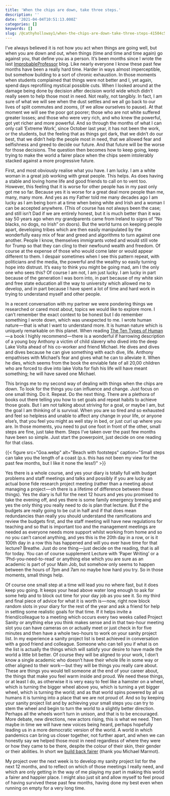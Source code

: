 ```yaml
---
title: 'When the chips are down, take three steps.'
description: ''
date: '2021-04-04T10:51:13.000Z'
categories: []
keywords: []
slug: /@cathyholloway1/when-the-chips-are-down-take-three-steps-41504c50e130
---
```



I’ve always believed it is not how you act when things are going well, but when you are down and out, when things (time and time and time again) go against you, that define you as a person. It’s been months since I wrote the last [ImprobableProfessor](https://www.cathyholloway.space/improbable-professor/) blog. Like nearly everyone I know these past few months have been a really hard time. Harder in ways almost imperceptible, but somehow building to a sort of chronic exhaustion. In those moments when students complained that things were not better and I, yet again, spend days reprofiling mystical possible cuts. When I looked around at the damage being done by decision after decision world wide which didn’t really seem to help those most in need. Not really, not tangibly. In fact, I am sure of what we will see when the dust settles and we all go back to our lives of split commutes and zooms, (if we allow ourselves to pause). At that moment we will see the poor got poorer; those who are not white suffered greater losses; and those who were very rich, and who knew the powerful, got yet richer and more powerful. And so through the months of what I can only call ‘Extreme Work’, since October last year, it has not been the work, or the students, but the feeling that as things got dark, that we didn’t do our best, that we didn’t help the people most in need, that we allowed fear and selfishness and greed to decide our future. And that future will be the worse for those decisions. The question then becomes how to keep going, keep trying to make the world a fairer place when the chips seem intolerably stacked against a more progressive future.

First, and most obviously realise what you have. I am lucky. I am a white woman in a great job working with great people. This helps. As does having a stable and loving home life and good friends to call on to vent too. However, this feeling that it is worse for other people has in my past only got me so far. Because yes it is worse for a great deal more people than me, many, many more. And yes as my Father told me many decades ago I am lucky as I am being born at a time when being white and Irish and a woman I can be accepted anywhere. (This of course has not always been the case; and still isn’t Dad if we are entirely honest, but it is much better than it was say 50 years ago when my grandparents came from Ireland to signs of “No blacks, no dogs, no Irish” on doors). But the world turns on keeping people apart, developing tribes which are then easily manipulated by the wonderfully easy mix of fear and greed and algorithms to turn against one another. People I know, themselves immigrants voted and would still vote for Trump so that they can cling to their newfound wealth and freedom. Of course at the expense of those who would come later or would appear different to them. I despair sometimes when I see this pattern repeat, with politicians and the media, the powerful and the wealthy so easily turning hope into distrust. It’s easy to think you might be going mad, am I the only one who sees this? Of course I am not, I am just lucky. I am lucky in part because of the generation I was born into, in part because of my white skin and free state education all the way to university which allowed me to develop, and in part because I have spent a lot of time and hard work in trying to understand myself and other people.

In a recent conversation with my partner we were pondering things we researched or cared most about, topics we would like to explore more. I can’t remember the exact context to be honest but I do remember something I wrote down, which was unexpected to me. I wrote human nature — that is what I want to understand more. It is human nature which is uniquely remarkable on this planet. When reading [The Ten Types of Human](https://dev-www-65.penguin.co.uk/books/110/1109490/the-ten-types-of-human/9780099592549.html) — a book I highly recommend — there is a wonderful if harrowing description of a young boy Anthony a victim of child slavery who dived into the deep Lake Volta ahead of his co-worker and friend Michael. He dives and dives and dives because he can give something with each dive, life. Anthony empathises with Michael’s fear and gives what he can to alleviate it. When he dies, which seems from the book the enviable fate of all 20,00 children who are forced to dive into lake Volta for fish his life will have meant something; he will have saved one Michael.

This brings me to my second way of dealing with things when the chips are down. To look for the things you can influence and change. Just focus on one small thing. Do it. Repeat. Do the next thing. There are a plethora of books out there telling you how to set goals and repeat habits to achieve those goals. But I am not talking about striving for a goal, or maybe I am, but the goal I am thinking of is survival. When you are so tired and so exhausted and feel so helpless and unable to affect any change in your life, or anyone else’s, that you feel you might as well stay in bed, or just curl up where you are. In those moments, you need to put one foot in front of the other, small steps are fine, just take them. Steps I’ve taken over the past few months have been so simple. Just start the powerpoint, just decide on one reading for that class.

{{< figure src="Goa.webp" alt="Beach with footsteps" caption="Small steps can take you the length of a coast (p.s. this has not been my view for the past few months, but I like it none the less!)" >}}

Yes there is a whole course, and yes your diary is totally full with budget problems and staff meetings and talks and possibly if you are lucky an actual bone fide research project meeting (rather than a meeting about managing a project — oh there is a lifetime of difference between these things). Yes the diary is full for the next 12 hours and yes you promised to take the evening off, and yes there is some family emergency brewing and yes the only thing you really need to do is plan that lecture. But if the budgets are really going to be cut in half and if that does mean redundancies than really you should understand the ramifications and review the budgets first, and the staff meeting will have new regulations for teaching and so that is important too and the management meetings are needed as everyone needs more support whilst working from home and so no you can’t cancel anything, and yes this is the 20th day in a row, or is it 100th day in a row this has happened and will you ever have time for that lecture? Breathe. Just do one thing — just decide on the reading, that is all for today. You can of course supplement Lecture with ‘Paper Writing’ or a ‘Phd-you-need-to-read’ or anything else which you are sure as an academic is part of your Main Job, but somehow only seems to happen between the hours of 7pm and 7am no maybe how hard you try. So in those moments, small things help.

Of course one small step at a time will lead you no where fast, but it does keep you going. It keeps your head above water long enough to ask for some help and to block out time for your day job as you see it. So my third and final piece of advice for what it is worth is — now, right now block random slots in your diary for the rest of the year and ask a friend for help in setting some realistic goals for that time. If it helps invite a friend/colleague to a meeting which occurs every two weeks called Project Sanity or anything else you think makes sense and in that two-hour meeting slot you can have cameras on or actually meet or just check in for five minutes and then have a whole two-hours to work on your sanity project list. In my experience a sanity project list is best achieved in conversation with a good friend and colleague. Someone who can tell you if what is on the list is actually the things which will satisfy your desire to have made the world a little bit better. Of course they will be aligned to your work, I don’t know a single academic who doesn’t have their whole life in some way or other aligned to their work — but they will be things you really care about. These are things you would tell someone at the end of your career about, the things that make you feel warm inside and proud. We need these things, or at least I do, as otherwise it is very easy to feel like a hamster on a wheel, which is turning the bigger wheel above you, which is turning a yet bigger wheel, which is turning the world; and as that world spins powered by all us humans it is turning into a place that we are not proud of. And so by keeping your sanity project list and by achieving your small steps you can try to stem the wheel and begin to turn the world to a slightly better direction. Perhaps all the wheels won’t turn in unison, and that is to be encouraged. More debate, new directions, new actors rising, this is what we need. Then maybe in time we will have new voices being heard, perhaps hopefully leading us in a more democratic version of the world. A world in which pandemics can bring us closer together, not further apart, and when we can honestly say we helped those most in need regardless of where they were or how they came to be there, despite the colour of their skin, their gender or their abilities. In short we [build back fairer](https://www.health.org.uk/publications/build-back-fairer-the-covid-19-marmot-review) (thank you Michael Marmot).

My project over the next week is to develop my sanity project list for the next 12 months, and to reflect on which of those meetings I really need, and which are only getting in the way of me playing my part in making this world a fairer and happier place. I might also just sit and allow myself to feel proud of having survived these past few months, having done my best even when running on empty for a very long time.

